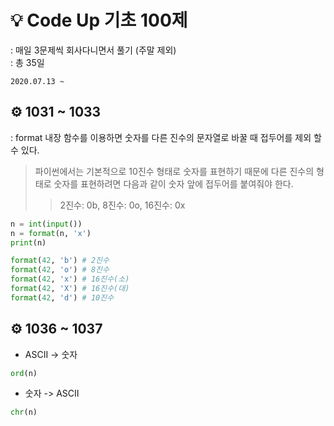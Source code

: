 # 💡 Code Up 기초 100제
: 매일 3문제씩 회사다니면서 풀기 (주말 제외)\
: 총 35일
```
2020.07.13 ~
```

## ⚙ 1031 ~ 1033
: format 내장 함수를 이용하면 숫자를 다른 진수의 문자열로 바꿀 때 접두어를 제외 할 수 있다.
> 파이썬에서는 기본적으로 10진수 형태로 숫자를 표현하기 때문에 다른 진수의 형태로 숫자를 표현하려면 다음과 같이 숫자 앞에 접두어를 붙여줘야 한다.
>> 2진수: 0b, 8진수: 0o, 16진수: 0x
``` py
n = int(input())
n = format(n, 'x')
print(n)
```
``` py
format(42, 'b') # 2진수
format(42, 'o') # 8진수
format(42, 'x') # 16진수(소)
format(42, 'X') # 16진수(대)
format(42, 'd') # 10진수
```

## ⚙ 1036 ~ 1037
- ASCII -> 숫자
``` py
ord(n)
```
- 숫자 -> ASCII
``` py
chr(n)
```